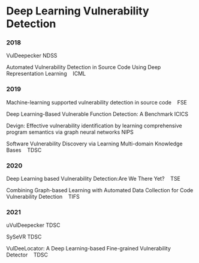 # Deep Learning Vulnerability Detection





### 2018

VulDeepecker NDSS

Automated Vulnerability Detection in Source Code Using Deep Representation Learning    ICML

### 2019

Machine-learning supported vulnerability detection in source code    FSE

Deep Learning-Based Vulnerable Function Detection: A Benchmark ICICS

Devign: Effective vulnerability identification by learning comprehensive program semantics via graph neural networks NIPS

Software Vulnerability Discovery via Learning Multi-domain Knowledge Bases    TDSC

### 2020

Deep Learning based Vulnerability Detection:Are We There Yet?    TSE

Combining Graph-based Learning with Automated Data Collection for Code Vulnerability Detection    TIFS

### 2021

uVulDeepecker TDSC

SySeVR TDSC

VulDeeLocator: A Deep Learning-based Fine-grained Vulnerability Detector    TDSC


























